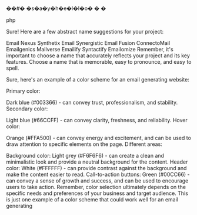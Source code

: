 ��#� �s�a�y�h�e�l�l�o�
�
�

<!-- Sure! Here's a brief overview of how you can create a PHP mini project that generates student email addresses based on a given pattern, saves the addresses to a database, and sends email messages to the saved addresses: -->

<!-- Design the database: Create a MySQL database that will store the student information, including their first name, last name, email address, and any other relevant information you want to store.
 -->
<!-- Create the PHP script: Write a PHP script that generates the email addresses based on the pattern you want to use (e.g., firstname.lastname@schoolname.edu). The script should also save the email addresses to the database. -->

<!-- Set up the email functionality: Use a PHP library like PHPMailer to send email messages to the generated email addresses. You'll need to configure the library to use your email server and provide the necessary credentials. -->

<!-- Add a user interface: Create a simple web-based interface where users can enter the student information and generate the email addresses. You can use HTML, CSS, and JavaScript to create the interface. -->

<!-- Test and deploy: Test the script thoroughly to ensure that it works as expected. Once you're confident that everything is working correctly, deploy the project to a web server. -->

<!-- Here's a sample code snippet that generates an email address based on the first name and last name: -->

php
<!-- Copy code -->
<!-- $first_name = 'John'; -->
<!-- $last_name = 'Doe'; -->
<!-- $email_pattern = '%s.%s@schoolname.edu'; -->
<!-- $email_address = sprintf($email_pattern, strtolower($first_name), strtolower($last_name)); -->
<!-- You can then save the generated email address to the database using SQL queries. -->

<!-- I hope this helps you get started with your PHP mini project! Let me know if you have any further questions or need additional assistance. -->

Sure! Here are a few abstract name suggestions for your project:

Email Nexus
Synthetix Email
Synergistic
Email Fusion
ConnectoMail
Emailgenics
Mailverse
Emailify
Syntactify
Emailomize
Remember, it's important to choose a name that accurately reflects your project and its key features. Choose a name that is memorable, easy to pronounce, and easy to spell.


Sure, here's an example of a color scheme for an email generating website:

Primary color:

Dark blue (#003366) - can convey trust, professionalism, and stability.
Secondary color:

Light blue (#66CCFF) - can convey clarity, freshness, and reliability.
Hover color:

Orange (#FFA500) - can convey energy and excitement, and can be used to draw attention to specific elements on the page.
Different areas:

Background color: Light grey (#F6F6F6) - can create a clean and minimalistic look and provide a neutral background for the content.
Header color: White (#FFFFFF) - can provide contrast against the background and make the content easier to read.
Call-to-action buttons: Green (#00CC66) - can convey a sense of growth and success, and can be used to encourage users to take action.
Remember, color selection ultimately depends on the specific needs and preferences of your business and target audience. This is just one example of a color scheme that could work well for an email generating 
